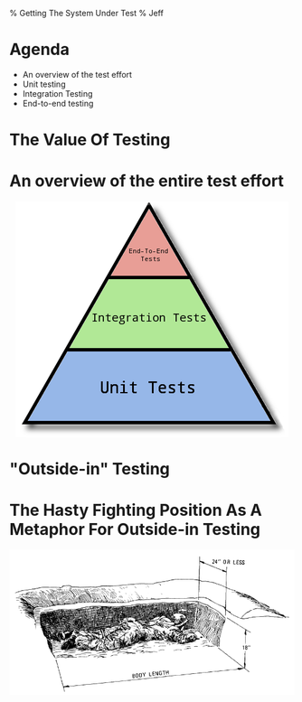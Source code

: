 % Getting The System Under Test
% Jeff

# Agenda
* An overview of the test effort
* Unit testing
* Integration Testing
* End-to-end testing

# The Value Of Testing

# An overview of the entire test effort
<img style="display:block;margin-left:auto;margin-right:auto;" src="testpyramid.png"></img>

# "Outside-in" Testing

# The Hasty Fighting Position As A Metaphor For Outside-in Testing
<img style="display:block;margin-left:auto;margin-right:auto;" src="hasty.gif"></img>